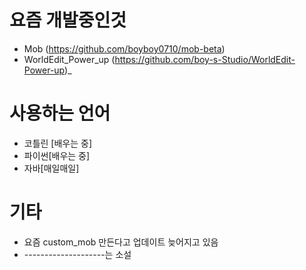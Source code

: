 # 요즘 개발중인것
- Mob (https://github.com/boyboy0710/mob-beta)
- WorldEdit_Power_up (https://github.com/boy-s-Studio/WorldEdit-Power-up)_
# 사용하는 언어
- 코틀린 [배우는 중]
- 파이썬[배우는 중]
- 자바[매일매일]
# 기타
- 요즘 custom_mob 만든다고 업데이트 늦어지고 있음
- --------------------는 소설


